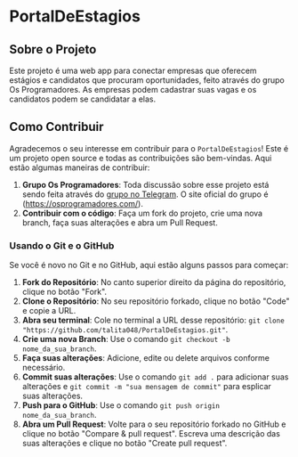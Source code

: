 # PortalDeEstagios

## Sobre o Projeto

Este projeto é uma web app para conectar empresas que oferecem estágios e candidatos que procuram oportunidades, feito através do grupo Os Programadores. As empresas podem cadastrar suas vagas e os candidatos podem se candidatar a elas.

## Como Contribuir

Agradecemos o seu interesse em contribuir para o `PortalDeEstagios`! Este é um projeto open source e todas as contribuições são bem-vindas. Aqui estão algumas maneiras de contribuir:

1. **Grupo Os Programadores**: Toda discussão sobre esse projeto está sendo feita através do [grupo no Telegram](https://t.me/osprogramadores). O site oficial do grupo é (https://osprogramadores.com/).
2. **Contribuir com o código**: Faça um fork do projeto, crie uma nova branch, faça suas alterações e abra um Pull Request.

### Usando o Git e o GitHub

Se você é novo no Git e no GitHub, aqui estão alguns passos para começar:

1. **Fork do Repositório**: No canto superior direito da página do repositório, clique no botão "Fork".
2. **Clone o Repositório**: No seu repositório forkado, clique no botão "Code" e copie a URL.
3. **Abra seu terminal**: Cole no terminal a URL desse repositório: `git clone "https://github.com/talita048/PortalDeEstagios.git"`.
4. **Crie uma nova Branch**: Use o comando `git checkout -b nome_da_sua_branch`.
5. **Faça suas alterações**: Adicione, edite ou delete arquivos conforme necessário.
6. **Commit suas alterações**: Use o comando `git add .` para adicionar suas alterações e `git commit -m "sua mensagem de commit"` para esplicar suas alterações.
7. **Push para o GitHub**: Use o comando `git push origin nome_da_sua_branch`.
8. **Abra um Pull Request**: Volte para o seu repositório forkado no GitHub e clique no botão "Compare & pull request". Escreva uma descrição das suas alterações e clique no botão "Create pull request".
